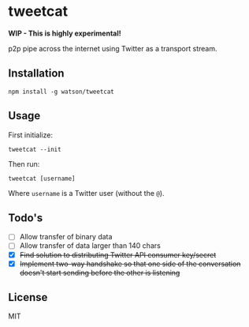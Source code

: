 # tweetcat

**WIP - This is highly experimental!**

p2p pipe across the internet using Twitter as a transport stream.

## Installation

```
npm install -g watson/tweetcat
```

## Usage

First initialize:

```
tweetcat --init
```

Then run:

```
tweetcat [username]
```

Where `username` is a Twitter user (without the `@`).

## Todo's

- [ ] Allow transfer of binary data
- [ ] Allow transfer of data larger than 140 chars
- [x] ~~Find solution to distributing Twitter API consumer key/secret~~
- [x] ~~Implement two-way handshake so that one side of the conversation
  doesn't start sending before the other is listening~~

## License

MIT
